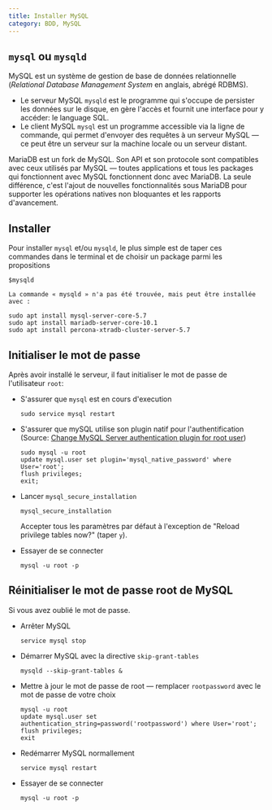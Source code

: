 ```yaml
---
title: Installer MySQL
category: BDD, MySQL
---
```


## `mysql` ou `mysqld`

MySQL est un système de gestion de base de données relationnelle (*Relational Database Management System* en anglais, abrégé RDBMS).

* Le serveur MySQL `mysqld` est le programme qui s'occupe de persister les données sur le disque, en gère l'accès et fournit une interface pour y accéder: le language SQL.
* Le client MySQL `mysql` est un programme accessible via la ligne de commande, qui permet d'envoyer des requêtes à un serveur MySQL — ce peut être un serveur sur la machine locale ou un serveur distant.

MariaDB est un fork de MySQL. Son API et son protocole sont compatibles avec ceux utilisés par MySQL — toutes applications et tous les packages qui fonctionnent avec MySQL fonctionnent donc avec MariaDB.
La seule différence, c'est l'ajout de nouvelles fonctionnalités sous MariaDB pour supporter les opérations natives non bloquantes et les rapports d'avancement.

## Installer

Pour installer `mysql` et/ou `mysqld`, le plus simple est de taper ces commandes dans le terminal et de choisir un package parmi les propositions

```
$mysqld

La commande « mysqld » n'a pas été trouvée, mais peut être installée avec :

sudo apt install mysql-server-core-5.7            
sudo apt install mariadb-server-core-10.1         
sudo apt install percona-xtradb-cluster-server-5.7
```

## Initialiser le mot de passe

Après avoir installé le serveur, il faut initialiser le mot de passe de l'utilisateur `root`:

* S'assurer que `mysql` est en cours d'execution

  ```
  sudo service mysql restart
  ```

* S'assurer que mySQL utilise son plugin natif pour l'authentification  
  (Source: [Change MySQL Server authentication plugin for root user](https://blog.ndk.name/change-mysql-server-authentication-plugin-for-root-user/))

  ```
  sudo mysql -u root
  update mysql.user set plugin='mysql_native_password' where User='root';
  flush privileges;
  exit;
  ```

* Lancer `mysql_secure_installation`

  ```
  mysql_secure_installation
  ```

  Accepter tous les paramètres par défaut à l'exception de "Reload privilege tables now?" (taper `y`).

* Essayer de se connecter

  ```
  mysql -u root -p
  ```

## Réinitialiser le mot de passe root de MySQL

Si vous avez oublié le mot de passe.

* Arrêter MySQL

  ```
  service mysql stop
  ```

* Démarrer MySQL avec la directive `skip-grant-tables`

  ```
  mysqld --skip-grant-tables &
  ```

* Mettre à jour le mot de passe de root — remplacer `rootpassword` avec le mot de passe de votre choix

  ```
  mysql -u root
  update mysql.user set authentication_string=password('rootpassword') where User='root';
  flush privileges;
  exit
  ```

* Redémarrer MySQL normallement

  ```
  service mysql restart
  ```

* Essayer de se connecter

  ```
  mysql -u root -p
  ```

